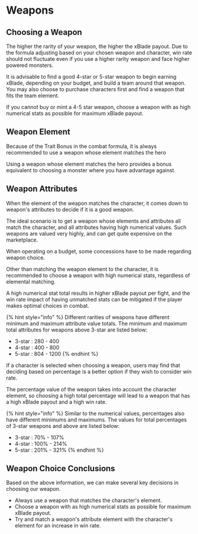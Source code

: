 # Weapons

## Choosing a Weapon

The higher the rarity of your weapon, the higher the xBlade payout. Due to the formula adjusting based on your chosen weapon and character, win rate should not fluctuate even if you use a higher rarity weapon and face higher powered monsters.

It is advisable to find a good 4-star or 5-star weapon to begin earning xBlade, depending on your budget, and build a team around that weapon. You may also choose to purchase characters first and find a weapon that fits the team element.

If you cannot buy or mint a 4-5 star weapon, choose a weapon with as high numerical stats as possible for maximum xBlade payout.

## Weapon Element

Because of the Trait Bonus in the combat formula, it is always recommended to use a weapon whose element matches the hero

Using a weapon whose element matches the hero provides a bonus equivalent to choosing a monster where you have advantage against.

## Weapon Attributes

When the element of the weapon matches the character, it comes down to weapon's attributes to decide if it is a good weapon.

The ideal scenario is to get a weapon whose elements and attributes all match the character, and all attributes having high numerical values. Such weapons are valued very highly, and can get quite expensive on the marketplace.

When operating on a budget, some concessions have to be made regarding weapon choice.

Other than matching the weapon element to the character, it is recommended to choose a weapon with high numerical stats, regardless of elemental matching.

A high numerical stat total results in higher xBlade payout per fight, and the win rate impact of having unmatched stats can be mitigated if the player makes optimal choices in combat.

{% hint style="info" %}
Different rarities of weapons have different minimum and maximum attribute value totals. The minimum and maximum total attributes for weapons above 3-star are listed below:

* 3-star : 280 - 400
* 4-star : 400 - 800
* 5-star : 804 - 1200
{% endhint %}

If a character is selected when choosing a weapon, users may find that deciding based on percentage is a better option if they wish to consider win rate.

The percentage value of the weapon takes into account the character element, so choosing a high total percentage will lead to a weapon that has a high xBlade payout and a high win rate.

{% hint style="info" %}
Similar to the numerical values, percentages also have different minimums and maximums. The values for total percentages of 3-star weapons and above are listed below:

* 3-star : 70% - 107%
* 4-star : 100% - 214%
* 5-star : 201% - 321%
{% endhint %}

## Weapon Choice Conclusions

Based on the above information, we can make several key decisions in choosing our weapon.

* Always use a weapon that matches the character's element.
* Choose a weapon with as high numerical stats as possible for maximum xBlade payout.
* Try and match a weapon's attribute element with the character's element for an increase in win rate.

